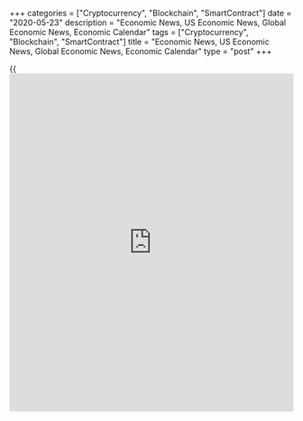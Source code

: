 +++
categories = ["Cryptocurrency", "Blockchain", "SmartContract"]
date = "2020-05-23"
description = "Economic News, US Economic News, Global Economic News, Economic Calendar"
tags = ["Cryptocurrency", "Blockchain", "SmartContract"]
title = "Economic News, US Economic News, Global Economic News, Economic Calendar"
type = "post"
+++

{{<iframe id="large-banner" src="https://www.bounty.group/#slide=19.0" width="100%" height="600" scrolling="no" style="border: 0px solid rgb(216, 221, 230); border-radius: 3px;">}}

Taiwan's unemployment rate increased for the third straight month in
April, figures from the Directorate General of Budget, Accounting and
Statistics showed on Friday. The non-adjusted unemployment rate rose to
4.03 percent in April from 3.72 percent in March.  In the same month
last year, the... [Read more...][1]

![likeqiangchina may22][2]

The Chinese government dropped setting economic growth target for the
first time and placed job creation as top priority as coronavirus, or
Covid-19, pandemic has ravaged the outlook. At the annual session of the
National People's Congress in Beijing, Premier Li Keqiang said the
country will face some factors that are difficult to predict in its
development due to the great uncertainty regarding [Read more...][3]

![bankofjapan july30 22may20][4]

The Bank of Japan introduced a new lending program to help financing
small and medium-sized firms struggling to operate amid the spread of
the novel coronavirus, or Covid-19, but left its target for short-term
interest rate and the bond yield target unchanged. At the emergency
meeting on Friday, the Policy Board of the BoJ unanimously decided to
launch a lending scheme worth about JPY 30 trillion. [Read more...][5]

[View All][6]

   1. www.rtt[news](https://www.letsplayfx.com/blog/forex-news-website/).com/3098256/taiwan-jobless-rate-rises-for-third-month-in-april.aspx?type=aeco
   2. cdn.rtt[news](https://www.letsplayfx.com/blog/forex-news-website/).com/articleimages/forextopstory/2020/may/likeqiangchina-may22.jpg (likeqiangchina may22)
   3. www.rtt[news](https://www.letsplayfx.com/blog/forex-news-website/).com/3098220/china-avoids-setting-gdp-target-focus-on-labor-market.aspx?type=aeco
   4. cdn.rtt[news](https://www.letsplayfx.com/blog/forex-news-website/).com/articleimages/forextopstory/2020/may/bankofjapan-july30_22may20.jpg (bankofjapan july30 22may20)
   5. www.rtt[news](https://www.letsplayfx.com/blog/forex-news-website/).com/3098125/boj-unveils-new-lending-program-to-support-smes.aspx?type=aeco
   6. www.rtt[news](https://www.letsplayfx.com/blog/forex-news-website/).com/list/asian-economic-[news](https://www.letsplayfx.com/blog/forex-news-website/).aspx
